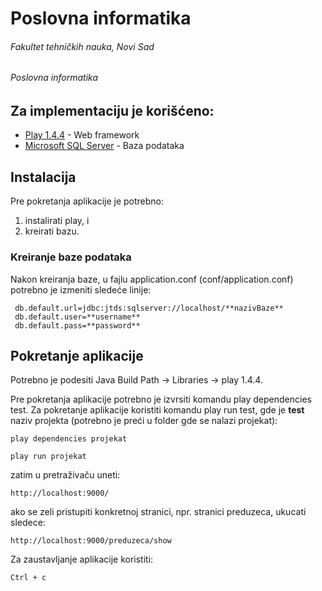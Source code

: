 # Poslovna informatika
###### Fakultet tehničkih nauka, Novi Sad
###### Poslovna informatika

## Za implementaciju je korišćeno:
* [Play 1.4.4](https://www.playframework.com/download) - Web framework
* [Microsoft SQL Server](https://www.microsoft.com/en-gb/sql-server/sql-server-downloads) - Baza podataka

## Instalacija
Pre pokretanja aplikacije je potrebno:
1. instalirati play, i
2. kreirati bazu.


### Kreiranje baze podataka
Nakon kreiranja baze, u fajlu application.conf (conf/application.conf) potrebno je izmeniti sledeće linije:
```
 db.default.url=jdbc:jtds:sqlserver://localhost/**nazivBaze**
 db.default.user=**username**
 db.default.pass=**password**
 ```

## Pokretanje aplikacije
Potrebno je podesiti Java Build Path -> Libraries -> play 1.4.4. 

Pre pokretanja aplikacije potrebno je izvrsiti komandu play dependencies test.
Za pokretanje aplikacije koristiti komandu play run test, gde je **test** naziv projekta (potrebno je preći u folder gde se nalazi projekat):

```
play dependencies projekat
```
```
play run projekat
```

zatim u pretraživaču uneti:
```
http://localhost:9000/
```

ako se zeli pristupiti konkretnoj stranici, npr. stranici preduzeca, ukucati sledece:
```
http://localhost:9000/preduzeca/show
```

Za zaustavljanje aplikacije koristiti:
```
Ctrl + c
```

